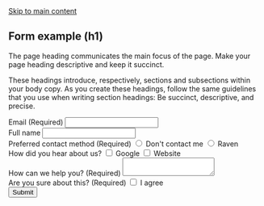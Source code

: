 <!-- SKIP-LINKS -->
<nav class="au-skip-link">
    <a class="au-skip-link__link" href="#content">Skip to main content</a>
</nav>


<!-- MAIN BODY -->
<main id="content">
    <!--CONTENT-->
    <section class="au-body">
        <div class="container-fluid">
            <div class="row">
                <div class="col-md-7">
                    <h1>Form example (h1)</h1>
                    <p>The page heading communicates the main focus of the page. Make your page heading descriptive and keep it succinct.</p>
                    <p>These headings introduce, respectively, sections and subsections within your body copy. As you create these headings, follow the same guidelines that you use when writing section headings: Be succinct, descriptive, and precise.</p>
                    <form>
                        <div class="form-item">
                            <label for="email" class="label--block">Email <span class="form-required">(Required)</span></label>
                            <input class="au-text-input empty-required" name="email" id="email" type="email" required>
                        </div>
    <div class="form-item">
        <label for="fullname" class="label--block">Full name</label>
        <input class="au-text-input" name="fullname" id="fullname" type="text">
    </div>
    <!--RADIO OPTIONS-->
    <div class="form-item">
            Preferred contact method <span class="form-required">(Required)</span>
        <label class="au-control-input au-control-input--block">
            <input class="au-control-input__input empty-required" type="radio" name="contact-method" value="do-not-contact" required>
            <span class="au-control-input__text">Don't contact me</span>
        </label>
        <label class="au-control-input au-control-input--block">
            <input class="au-control-input__input empty-required" type="radio" name="contact-method" value="raven" required>
            <span class="au-control-input__text">Raven</span>
        </label>
    </div>
    <!--CHECK OPTIONS-->
    <div class="form-item">
        How did you hear about us?
        <label class="au-control-input au-control-input--block">
            <input class="au-control-input__input" type="checkbox" name="referral" value="google">
            <span class="au-control-input__text">Google</span>
        </label>
        <label class="au-control-input au-control-input--block">
            <input class="au-control-input__input" type="checkbox" name="referral" value="website">
            <span class="au-control-input__text">Website</span>
        </label>
    </div>
    <div class="form-item">
        <label for="help-comment"> How can we help you? <span class="form-required">(Required)</span></label>
        <textarea class="au-text-input au-text-input--block empty-required" name="help-comment" id="help-comment" required></textarea>
    </div>
    <!--CHECK OPTIONS-->
    <div class="form-item">
        Are you sure about this? <span class="form-required">(Required)</span>
        <label class="au-control-input au-control-input--block">
            <input class="au-control-input__input empty-required" type="checkbox" name="agreement" value="agreement" required>
            <span class="au-control-input__text">I agree</span>
        </label>
    </div>
    <!--FORM SUBMIT BUTTON-->
    <div class="form-item">
        <button class="au-btn">Submit</button>
    </div>
</form>
</div>
</div>
</div>
</section>
    <!--END CONTENT-->
</main>
<!-- END MAIN BODY -->


<!-- The javascript from pancake to open and close side nav on desktop -->
<script type="text/javascript" src="../js/script.min.js"></script>
<script>
    // Change EventListener to attachEvent for legacy browsers
    function AddEvent( elements, event, onEvent ) {
        if( elements ) {
            // Create an array of elements if a singular or array of elements is passed in
            if( elements.length === undefined ) {
                elements = [ elements ];
            }
            // For each element add the correct event listener
            for( var i = 0; i < elements.length; i++ ) {
                if( typeof Element.prototype.addEventListener === "undefined" ) {
                    // Make sure that we pass this
                    ( function( element, event ) {
                        element.attachEvent( "on" + event, function( actualEvent ) {
                            onEvent( actualEvent, element );
                        });
                    })( elements[ i ], event );
                }
                else {
                    ( function( element, event ) {
                        element.addEventListener( event, function( actualEvent ) {
                            onEvent( actualEvent, element );
                        });
                    })( elements[ i ], event );
                }
            }
        }
    }
    // Required form fields appear as errors on page load
    //
    // If you want a required group of checkboxes you will need to modify this script:
    // https://stackoverflow.com/questions/6218494/using-the-html5-required-attribute-for-a-group-of-checkboxes
    function ResetEmptyRequired( tagNames ){
        for( var i = 0; i < tagNames.length; i++ ){
            var elements = document.getElementsByTagName( tagNames[ i ] );
            for( var j = 0; j < elements.length; j++ ){
                if( elements[ j ].required ){
                    AddEvent( elements[ j ], "blur", function( event, $this )	{
                        $this.className = $this.className.replace( " empty-required", "" );
                    });
                }
            }
        }
    }
    ResetEmptyRequired( [ 'input', 'textarea' ] );
</script>
